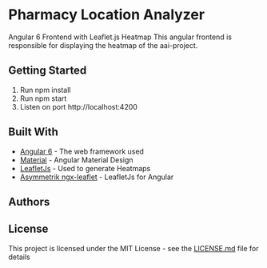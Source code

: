 # Pharmacy Location Analyzer

Angular 6 Frontend with Leaflet.js Heatmap 
This angular frontend is responsible for displaying the heatmap of the aai-project. 


## Getting Started

1. Run npm install
2. Run npm start
3. Listen on port http://localhost:4200

## Built With

* [Angular 6](https://angular.io/) - The web framework used
* [Material](https://material.angular.io/) - Angular Material Design
* [LeafletJs](https://leafletjs.com/) - Used to generate Heatmaps
* [Asymmetrik ngx-leaflet](https://github.com/Asymmetrik/ngx-leaflet/) - LeafletJs for Angular 


## Authors


## License

This project is licensed under the MIT License - see the [LICENSE.md](LICENSE.md) file for details
